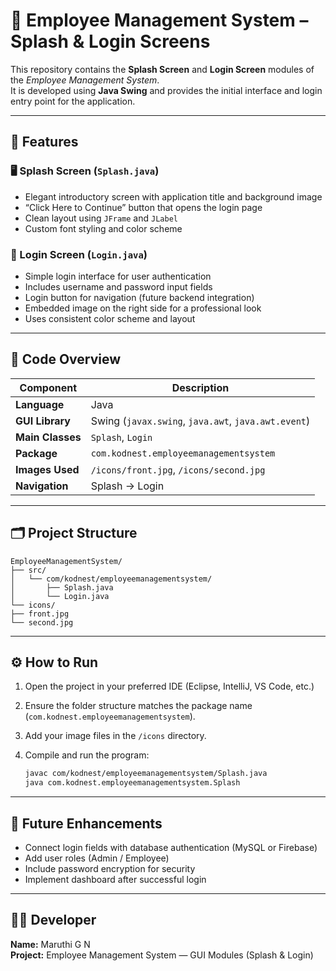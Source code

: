 # 💼 Employee Management System – Splash & Login Screens

This repository contains the **Splash Screen** and **Login Screen** modules of the *Employee Management System*.  
It is developed using **Java Swing** and provides the initial interface and login entry point for the application.

---

## 🚀 Features

### 🖥 Splash Screen (`Splash.java`)
- Elegant introductory screen with application title and background image  
- “Click Here to Continue” button that opens the login page  
- Clean layout using `JFrame` and `JLabel`  
- Custom font styling and color scheme  

### 🔐 Login Screen (`Login.java`)
- Simple login interface for user authentication  
- Includes username and password input fields  
- Login button for navigation (future backend integration)  
- Embedded image on the right side for a professional look  
- Uses consistent color scheme and layout  

---

## 🧠 Code Overview

| Component | Description |
|------------|-------------|
| **Language** | Java |
| **GUI Library** | Swing (`javax.swing`, `java.awt`, `java.awt.event`) |
| **Main Classes** | `Splash`, `Login` |
| **Package** | `com.kodnest.employeemanagementsystem` |
| **Images Used** | `/icons/front.jpg`, `/icons/second.jpg` |
| **Navigation** | Splash → Login |

---

## 🗂️ Project Structure
```
EmployeeManagementSystem/
├── src/
│   └── com/kodnest/employeemanagementsystem/
│       ├── Splash.java
│       └── Login.java
└── icons/
├── front.jpg
└── second.jpg
```
---

## ⚙️ How to Run

1. Open the project in your preferred IDE (Eclipse, IntelliJ, VS Code, etc.)  
2. Ensure the folder structure matches the package name (`com.kodnest.employeemanagementsystem`).  
3. Add your image files in the `/icons` directory.  
4. Compile and run the program:

   ```bash
   javac com/kodnest/employeemanagementsystem/Splash.java
   java com.kodnest.employeemanagementsystem.Splash


---
## 🧩 Future Enhancements

- Connect login fields with database authentication (MySQL or Firebase)  
- Add user roles (Admin / Employee)  
- Include password encryption for security  
- Implement dashboard after successful login  

---

## 👨‍💻 Developer

**Name:** Maruthi G N  
**Project:** Employee Management System — GUI Modules (Splash & Login)
